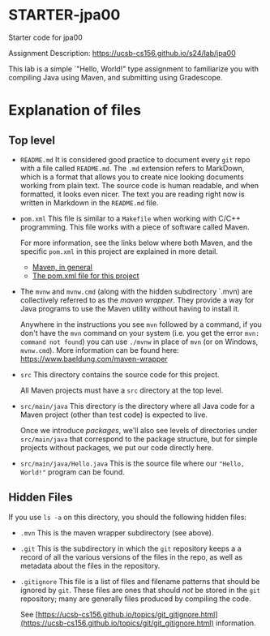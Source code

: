 # STARTER-jpa00

Starter code for jpa00

Assignment Description: <https://ucsb-cs156.github.io/s24/lab/jpa00>

This lab is a simple `"Hello, World!" type assignment to familiarize
you with compiling Java using Maven, and submitting using Gradescope.

# Explanation of files

## Top level

* `README.md` It is considered good practice to document every `git` repo
  with a file called `README.md`.  The `.md` extension refers to MarkDown,
  which is a format that allows you to create nice looking documents
  working from plain text.   The source code is human readable,
  and when formatted, it looks even nicer.  The text you are reading
  right now is written in Markdown in the `README.md` file.

* `pom.xml` This file is similar to a `Makefile`
  when working with C/C++ programming.  This file works with a piece of
  software called Maven.

  For more information, see the links below where both
  Maven, and the specific `pom.xml` in this project are explained in more detail.
  * [Maven, in general](https://ucsb-cs156.github.io/topics/maven)
  * [The pom.xml file for this project](https://ucsb-cs156.github.io/topics/maven/maven_hello_world.html)


* The `mvnw` and `mvnw.cmd` (along with the hidden subdirectory `.mvn) 
  are collectively
  referred to as the *maven wrapper*.  They provide a way for Java programs
  to use the Maven utility without having to install it.

  Anywhere in the instructions you see `mvn` followed by a command, if you
  don't have the `mvn` command on your system (i.e. you get the error
  `mvn: command not found`) you can use `./mvnw` in place of `mvn` (or on 
  Windows, `mvnw.cmd`).  More information can be found here:
  <https://www.baeldung.com/maven-wrapper>
  
* `src` This directory contains the source code for this project.

  All Maven projects must have a `src` directory at the top level.

* `src/main/java`  This directory is the directory where all Java code
  for a Maven project (other than test code) is expected to live.

  Once we introduce *packages*, we'll also see levels of directories
  under `src/main/java` that correspond to the package structure,
  but for simple projects without packages, we put our code directly here.

* `src/main/java/Hello.java`  This is the source file where our
  `"Hello, World!"` program can be found.


## Hidden Files

If you use `ls -a` on this directory, you should the following hidden files:

* `.mvn` This is the maven wrapper subdirectory (see above).
* `.git` This is the subdirectory in which the `git` repository keeps a
  a record of all the various versions of the files in the repo, as well
  as metadata about the files in the repository.
* `.gitignore` This file is a list of files and filename patterns that should
  be ignored by `git`.   These files are ones that should *not* be
  stored in the `git` repository; many are generally files produced
  by compiling the code.

  See [https://ucsb-cs156.github.io/topics/git_gitignore.html](https://ucsb-cs156.github.io/topics/git/git_gitignore.html)
  information.
